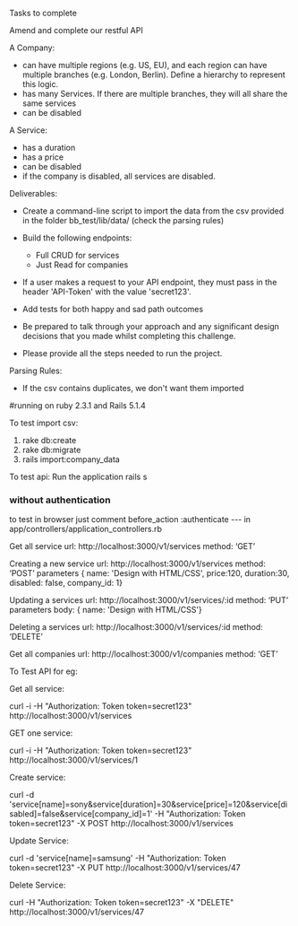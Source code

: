 Tasks to complete

Amend and complete our restful API

A Company:
  - can have multiple regions (e.g. US, EU), and each region can have multiple branches (e.g. London, Berlin). Define a hierarchy to represent this logic.
  - has many Services. If there are multiple branches, they will all share the same services
  - can be disabled

A Service:
  - has a duration
  - has a price
  - can be disabled
  - if the company is disabled, all services are disabled.

Deliverables:

* Create a command-line script to import the data from the csv provided in the folder bb_test/lib/data/ (check the parsing rules)

* Build the following endpoints:
  - Full CRUD for services
  - Just Read for companies
  
* If a user makes a request to your API endpoint, they must pass in the header 'API-Token' with the value 'secret123'.

* Add tests for both happy and sad path outcomes

* Be prepared to talk through your approach and any significant design decisions that you made whilst completing this challenge.

* Please provide all the steps needed to run the project.

Parsing Rules:

* If the csv contains duplicates, we don't want them imported



#running  on ruby 2.3.1 and Rails 5.1.4

To test import csv:

1. rake db:create
2. rake db:migrate
3. rails import:company_data


To test api:
Run the application
rails s



### without authentication
to test in browser
just comment before_action :authenticate   --- in app/controllers/application_controllers.rb

Get all service
url: http://localhost:3000/v1/services
method: ‘GET’

Creating a new service
url: http://localhost:3000/v1/services
method: ‘POST’
parameters  { name: 'Design with HTML/CSS', price:120, duration:30, disabled: false, company_id: 1} 

Updating a services
url: http://localhost:3000/v1/services/:id
method: ‘PUT’
parameters body: { name: 'Design with HTML/CSS'}

Deleting a services
url: http://localhost:3000/v1/services/:id
method: ‘DELETE’


Get all companies
url: http://localhost:3000/v1/companies
method: ‘GET’


To Test API
for eg:

Get all service:

curl -i -H "Authorization: Token token=secret123" http://localhost:3000/v1/services

GET one service:

curl -i -H "Authorization: Token token=secret123" http://localhost:3000/v1/services/1

Create service:

curl -d 'service[name]=sony&service[duration]=30&service[price]=120&service[disabled]=false&service[company_id]=1' -H "Authorization: Token token=secret123" -X POST http://localhost:3000/v1/services

Update Service:

curl -d 'service[name]=samsung' -H "Authorization: Token token=secret123" -X PUT http://localhost:3000/v1/services/47

Delete Service:

curl -H "Authorization: Token token=secret123" -X "DELETE" http://localhost:3000/v1/services/47






